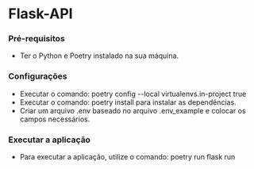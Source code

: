 # Flask-API

### Pré-requisitos

- Ter o Python e Poetry instalado na sua máquina.

### Configurações
- Executar o comando: poetry config --local virtualenvs.in-project true
- Executar o comando: poetry install para instalar as dependências.
- Criar um arquivo .env baseado no arquivo .env_example e colocar os campos necessários.

### Executar a aplicação

- Para executar a aplicação, utilize o comando: poetry run flask run